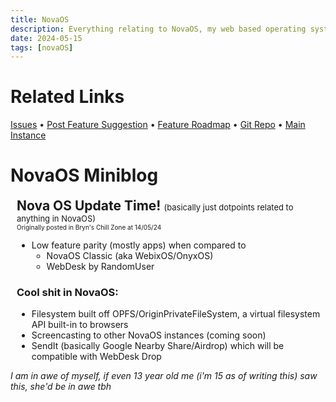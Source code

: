 ```yaml
---
title: NovaOS
description: Everything relating to NovaOS, my web based operating system
date: 2024-05-15
tags: [novaOS]
---
```

# Related Links
[Issues](https://github.com/novathefox/NovaOS/issues) • [Post Feature
Suggestion](https://go.novafurry.win/novaos.feature.suggest) • [Feature
Roadmap](https://go.novafurry.win/novaos.feature.plans) • [Git Repo](https://github.com/novafurry/NovaOS/) • [Main
Instance](https://novafurry.github.io/novaos)
# NovaOS Miniblog
<div style="padding-left:10px;">
    <span style="font-size: 1.5em; font-weight:bold;">Nova OS Update Time! <small
            style="font-size:small;font-weight:normal;">(basically just dotpoints related to anything in
            NovaOS)</small></span><br><small style="font-size:x-small; font-weight:normal;margin-top:-20px;">Originally
        posted in Bryn's Chill Zone at 14/05/24</small>
    <ul>
        <li>Low feature parity (mostly apps) when compared to
            <ul>
                <li>NovaOS Classic (aka WebixOS/OnyxOS)</li>
                <li>WebDesk by RandomUser</li>
            </ul>
        </li>
    </ul>
    <h3>Cool shit in NovaOS:</h3>
    <ul>
        <li>Filesystem built off OPFS/OriginPrivateFileSystem, a virtual filesystem API built-in to browsers
        </li>
        <li>Screencasting to other NovaOS instances (coming soon)</li>
        <li>SendIt (basically Google Nearby Share/Airdrop) which will be compatible with WebDesk Drop</li>
    </ul>
</div>

_I am in awe of myself, if even 13 year old me (i'm 15 as of writing this) saw this, she'd be in awe tbh_
<!--stackedit_data:
eyJoaXN0b3J5IjpbLTUwNzM1MzI0OF19
-->
